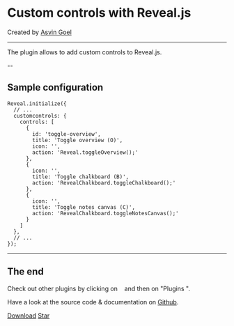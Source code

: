 Custom controls with Reveal.js
==============================

Created by [Asvin Goel](http://www.telematique.eu)

---

The plugin allows to add custom controls to Reveal.js.

--

Sample configuration
--------------------

    
    Reveal.initialize({
      // ...
      customcontrols: {
        controls: [
          {
            id: 'toggle-overview',
            title: 'Toggle overview (O)',
            icon: '',
            action: 'Reveal.toggleOverview();'
          },
          {
            icon: '',
            title: 'Toggle chalkboard (B)',
            action: 'RevealChalkboard.toggleChalkboard();'
          },
          {
            icon: '',
            title: 'Toggle notes canvas (C)',
            action: 'RevealChalkboard.toggleNotesCanvas();'
          }
        ]
      },
      // ...
    });
    
---

The end
-------

Check out other plugins by clicking on  [](#)  and then on "Plugins ".

Have a look at the source code & documentation on [Github](https://github.com/rajgoel/reveal.js-plugins).

[Download](https://github.com/rajgoel/reveal.js-plugins/archive/master.zip) [Star](https://github.com/rajgoel/reveal.js-plugins)